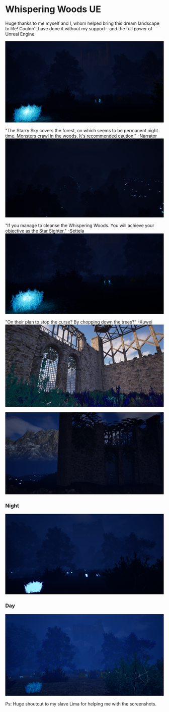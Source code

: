 # Whispering Woods UE

Huge thanks to me myself and I, whom helped bring this dream landscape to life! Couldn't have done it without my support—and the full power of Unreal Engine.


![Cover](WhisperingWoods_Images/image4.png)

"The Starry Sky covers the forest, on which seems to be permanent night time. Monsters crawl in the woods. It's recommended caution." -Narrator
![Cover](WhisperingWoods_Images/image5.png)

"If you manage to cleanse the Whispering Woods. You will achieve your objective as the Star Sighter." -Settela
![Cover](WhisperingWoods_Images/image3.png)

"On their plan to stop the curse? By chopping down the trees?" -Xuwei
![Cover](WhisperingWoods_Images/image.png)

![Cover](WhisperingWoods_Images/image6.png)

### Night
![Cover](WhisperingWoods_Images/imagenight.png)
### Day
![Cover](WhisperingWoods_Images/imageday.png)

Ps:
Huge shoutout to my slave Lima for helping me with the screenshots.

